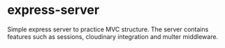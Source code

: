 # express-server
Simple express server to practice MVC structure. The server contains features such as sessions, cloudinary integration and multer middleware. 
